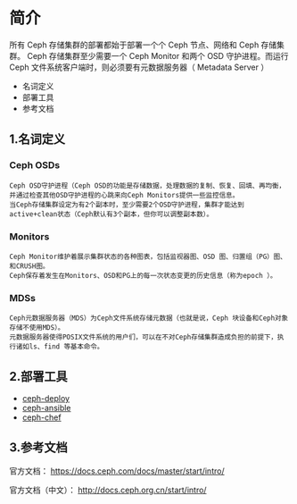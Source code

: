 # 简介
所有 Ceph 存储集群的部署都始于部署一个个 Ceph 节点、网络和 Ceph 存储集群。 Ceph 存储集群至少需要一个 Ceph Monitor 和两个 OSD 守护进程。而运行 Ceph 文件系统客户端时，则必须要有元数据服务器（ Metadata Server ）

- 名词定义
- 部署工具
- 参考文档

## 1.名词定义

### Ceph OSDs

    Ceph OSD守护进程（Ceph OSD的功能是存储数据，处理数据的复制、恢复、回填、再均衡，并通过检查其他OSD守护进程的心跳来向Ceph Monitors提供一些监控信息。
    当Ceph存储集群设定为有2个副本时，至少需要2个OSD守护进程，集群才能达到active+clean状态（Ceph默认有3个副本，但你可以调整副本数）。

### Monitors

    Ceph Monitor维护着展示集群状态的各种图表，包括监视器图、OSD 图、归置组（PG）图、和CRUSH图。
    Ceph保存着发生在Monitors、OSD和PG上的每一次状态变更的历史信息（称为epoch ）。

### MDSs
    Ceph元数据服务器（MDS）为Ceph文件系统存储元数据（也就是说，Ceph 块设备和Ceph对象存储不使用MDS）。
    元数据服务器使得POSIX文件系统的用户们，可以在不对Ceph存储集群造成负担的前提下，执行诸如ls、find 等基本命令。

## 2.部署工具

- [ceph-deploy](http://docs.ceph.org.cn/start/quick-start-preflight/)
- [ceph-ansible](https://github.com/ceph/ceph-ansible)
- [ceph-chef](https://github.com/ceph/ceph-chef)

## 3.参考文档

官方文档：
    https://docs.ceph.com/docs/master/start/intro/

官方文档（中文）：
    http://docs.ceph.org.cn/start/intro/
